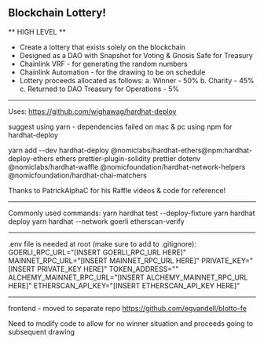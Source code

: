## Blockchain Lottery! ##

** HIGH LEVEL **
- Create a lottery that exists solely on the blockchain
- Designed as a DAO with Snapshot for Voting & Gnosis Safe for Treasury
- Chainlink VRF - for generating the random numbers
- Chainlink Automation - for the drawing to be on schedule
- Lottery proceeds allocated as follows: 
    a. Winner - 50%
    b. Charity - 45%
    c. Returned to DAO Treasury for Operations - 5%

*********************************
Uses:
https://github.com/wighawag/hardhat-deploy

suggest using yarn - dependencies failed on mac & pc using npm for hardhat-deploy

yarn add --dev hardhat-deploy @nomiclabs/hardhat-ethers@npm:hardhat-deploy-ethers ethers prettier-plugin-solidity prettier dotenv @nomiclabs/hardhat-waffle @nomicfoundation/hardhat-network-helpers @nomicfoundation/hardhat-chai-matchers

Thanks to PatrickAlphaC for his Raffle videos & code for reference!
****
Commonly used commands:
yarn hardhat test --deploy-fixture
yarn hardhat deploy
yarn hardhat --network goerli etherscan-verify
****
.env file is needed at root (make sure to add to .gitignore):
GOERLI_RPC_URL="[INSERT GOERLI_RPC_URL HERE]"
MAINNET_RPC_URL="[INSERT MAINNET_RPC_URL HERE]"
PRIVATE_KEY="[INSERT PRIVATE_KEY HERE]"
TOKEN_ADDRESS=""
ALCHEMY_MAINNET_RPC_URL="[INSERT ALCHEMY_MAINNET_RPC_URL HERE]"
ETHERSCAN_API_KEY="[INSERT ETHERSCAN_API_KEY HERE]"

***********
frontend - moved to separate repo
https://github.com/egvandell/blotto-fe

Need to modify code to allow for no winner situation and proceeds going to subsequent drawing